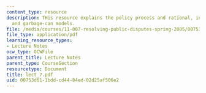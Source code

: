 ```yaml
---
content_type: resource
description: THis resource explains the policy process and rational, incremental,
  and garbage-can models.
file: /media/courses/11-007-resolving-public-disputes-spring-2005/00753d611bddcd4484ed02d25af506e2_lect_7.pdf
file_type: application/pdf
learning_resource_types:
- Lecture Notes
ocw_type: OCWFile
parent_title: Lecture Notes
parent_type: CourseSection
resourcetype: Document
title: lect_7.pdf
uid: 00753d61-1bdd-cd44-84ed-02d25af506e2
---
```

